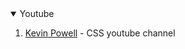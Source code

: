 <details open>
  <summary>Youtube</summary>
  <ol>
    <li><a href="https://www.youtube.com/kepowob" target="blank">Kevin Powell</a> - CSS 
    youtube channel </li>
  </ol>